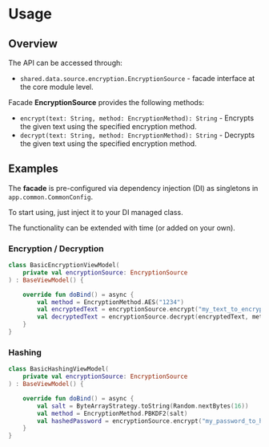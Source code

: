 # Usage

## Overview

The API can be accessed through:
- `shared.data.source.encryption.EncryptionSource` - facade interface at the core module level.

Facade **EncryptionSource** provides the following methods:

- `encrypt(text: String, method: EncryptionMethod): String` - Encrypts the given text using the specified encryption method.
- `decrypt(text: String, method: EncryptionMethod): String` - Decrypts the given text using the specified encryption method.

## Examples

The **facade** is pre-configured via dependency injection (DI) as singletons in `app.common.CommonConfig`.

To start using, just inject it to your DI managed class.

The functionality can be extended with time (or added on your own).

### Encryption / Decryption

```kotlin
class BasicEncryptionViewModel(
    private val encryptionSource: EncryptionSource
) : BaseViewModel() {

    override fun doBind() = async {
        val method = EncryptionMethod.AES("1234")
        val encryptedText = encryptionSource.encrypt("my_text_to_encrypt", method)
        val decryptedText = encryptionSource.decrypt(encryptedText, method)
    }
}
```

### Hashing

```kotlin
class BasicHashingViewModel(
    private val encryptionSource: EncryptionSource
) : BaseViewModel() {

    override fun doBind() = async {
        val salt = ByteArrayStrategy.toString(Random.nextBytes(16))
        val method = EncryptionMethod.PBKDF2(salt)
        val hashedPassword = encryptionSource.encrypt("my_password_to_hash", method)
    }
}
```
